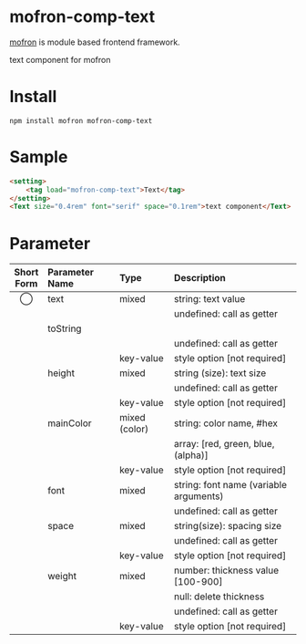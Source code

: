 # mofron-comp-text
[mofron](https://mofron.github.io/mofron/) is module based frontend framework.

text component for mofron


# Install
```
npm install mofron mofron-comp-text
```

# Sample
```html
<setting>
    <tag load="mofron-comp-text">Text</tag>
</setting>
<Text size="0.4rem" font="serif" space="0.1rem">text component</Text>
```

# Parameter

| Short<br>Form | Parameter Name | Type | Description |
|:-------------:|:---------------|:-----|:------------|
| ◯  | text | mixed | string: text value |
| | | | undefined: call as getter |
| | toString | ||| | size | mixed | string (size): text size |
| | | | undefined: call as getter |
| | | key-value | style option [not required] |
| | height | mixed | string (size): text size |
| | | | undefined: call as getter |
| | | key-value | style option [not required] |
| | mainColor | mixed (color) | string: color name, #hex |
| | | | array: [red, green, blue, (alpha)] |
| | | key-value | style option [not required] |
| | font | mixed | string: font name (variable arguments) |
| | | | undefined: call as getter |
| | space | mixed | string(size): spacing size |
| | | | undefined: call as getter |
| | | key-value | style option [not required] |
| | weight | mixed | number: thickness value [100-900] |
| | | | null: delete thickness |
| | | | undefined: call as getter |
| | | key-value | style option [not required] |

